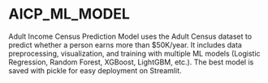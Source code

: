 # AICP_ML_MODEL
Adult Income Census Prediction Model uses the Adult Census dataset to predict whether a person earns more than $50K/year. It includes data preprocessing, visualization, and training with multiple ML models (Logistic Regression, Random Forest, XGBoost, LightGBM, etc.). The best model is saved with pickle for easy deployment on Streamlit.
